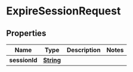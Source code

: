 

# ExpireSessionRequest


## Properties

| Name | Type | Description | Notes |
|------------ | ------------- | ------------- | -------------|
|**sessionId** | [**String**](String.md) |  |  |



